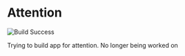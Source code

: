 # Attention
![Build Success](https://build.appcenter.ms/v0.1/apps/01a8db53-dbae-49cb-9eac-c3d1be5966a8/branches/master/badge)

Trying to build app for attention. No longer being worked on
